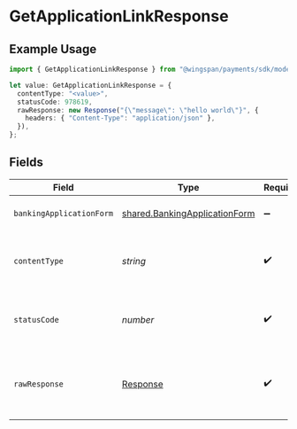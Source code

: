 # GetApplicationLinkResponse

## Example Usage

```typescript
import { GetApplicationLinkResponse } from "@wingspan/payments/sdk/models/operations";

let value: GetApplicationLinkResponse = {
  contentType: "<value>",
  statusCode: 978619,
  rawResponse: new Response("{\"message\": \"hello world\"}", {
    headers: { "Content-Type": "application/json" },
  }),
};
```

## Fields

| Field                                                                                 | Type                                                                                  | Required                                                                              | Description                                                                           |
| ------------------------------------------------------------------------------------- | ------------------------------------------------------------------------------------- | ------------------------------------------------------------------------------------- | ------------------------------------------------------------------------------------- |
| `bankingApplicationForm`                                                              | [shared.BankingApplicationForm](../../../sdk/models/shared/bankingapplicationform.md) | :heavy_minus_sign:                                                                    | A Bank Application form                                                               |
| `contentType`                                                                         | *string*                                                                              | :heavy_check_mark:                                                                    | HTTP response content type for this operation                                         |
| `statusCode`                                                                          | *number*                                                                              | :heavy_check_mark:                                                                    | HTTP response status code for this operation                                          |
| `rawResponse`                                                                         | [Response](https://developer.mozilla.org/en-US/docs/Web/API/Response)                 | :heavy_check_mark:                                                                    | Raw HTTP response; suitable for custom response parsing                               |